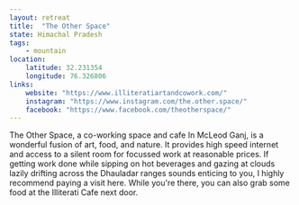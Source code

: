 ```yaml
--- 
layout: retreat
title:  "The Other Space"
state: Himachal Pradesh
tags: 
    - mountain
location: 
    latitude: 32.231354
    longitude: 76.326806
links:
    website: "https://www.illiteratiartandcowork.com/"
    instagram: "https://www.instagram.com/the.other.space/"
    facebook: "https://www.facebook.com/theotherspace/"
---
```


The Other Space, a co-working space and cafe In McLeod Ganj, is a wonderful fusion of art, food, and nature. It provides high speed internet and access to a silent room for focussed work at reasonable prices. If getting work done while sipping on hot beverages and gazing at clouds lazily drifting across the Dhauladar ranges sounds enticing to you, I highly recommend paying a visit here. While you're there, you can also grab some food at the Illiterati Cafe next door.
